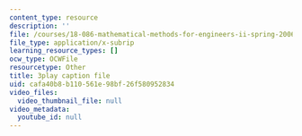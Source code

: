 ```yaml
---
content_type: resource
description: ''
file: /courses/18-086-mathematical-methods-for-engineers-ii-spring-2006/cafa40b8b110561e98bf26f580952834_0aa6fUHTTeU.vtt
file_type: application/x-subrip
learning_resource_types: []
ocw_type: OCWFile
resourcetype: Other
title: 3play caption file
uid: cafa40b8-b110-561e-98bf-26f580952834
video_files:
  video_thumbnail_file: null
video_metadata:
  youtube_id: null
---
```

